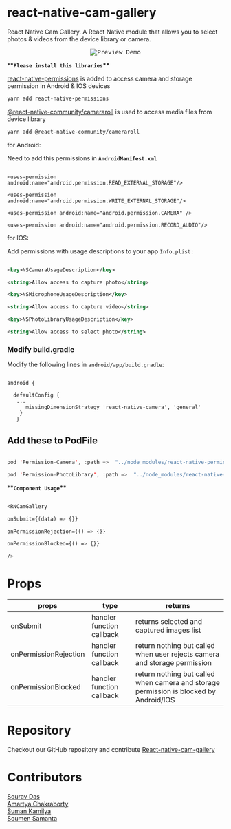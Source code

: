 # react-native-cam-gallery

React Native Cam Gallery. A React Native module that allows you to select photos & videos from the device library or camera.

<p  align="center">

<kbd>

<img  src="https://github.com/novamaster-git/openSourceResources/blob/main/RNcamGalleryPreview.gif?raw=true" title="Preview Demo"/>

</kbd>

</p>

\***\*`Please install this libraries`\*\***

[react-native-permissions](https://www.npmjs.com/package/react-native-permissions "react-native-permissions") is added to access camera and storage permission in Android & IOS devices

```bash
yarn add react-native-permissions

```

[@react-native-community/cameraroll](https://www.npmjs.com/package/@react-native-community/cameraroll "@react-native-community/cameraroll") is used to access media files from device library

```bash
yarn add @react-native-community/cameraroll

```

for Android:

Need to add this permissions in **`AndroidManifest.xml`**

```arduino

<uses-permission android:name="android.permission.READ_EXTERNAL_STORAGE"/>

<uses-permission android:name="android.permission.WRITE_EXTERNAL_STORAGE"/>

<uses-permission android:name="android.permission.CAMERA" />

<uses-permission android:name="android.permission.RECORD_AUDIO"/>

```

for IOS:

Add permissions with usage descriptions to your app `Info.plist:`

```xml

<key>NSCameraUsageDescription</key>

<string>Allow access to capture photo</string>

<key>NSMicrophoneUsageDescription</key>

<string>Allow access to capture video</string>

<key>NSPhotoLibraryUsageDescription</key>

<string>Allow access to select photo</string>

```

### **Modify build.gradle**

Modify the following lines in `android/app/build.gradle`:

```

android {

  defaultConfig {
   ...
      missingDimensionStrategy 'react-native-camera', 'general'
  	}
   }

```

## Add these to PodFile

```swift

pod 'Permission-Camera', :path =>  "../node_modules/react-native-permissions/ios/Camera"

pod 'Permission-PhotoLibrary', :path =>  "../node_modules/react-native-permissions/ios/PhotoLibrary"

```

\***\*`Component Usage`\*\***

```css

<RNCamGallery

onSubmit={(data) => {}}

onPermissionRejection={() => {}}

onPermissionBlocked={() => {}}

/>

```

# Props

| props                 | type                      | returns                                                                                |
| --------------------- | ------------------------- | -------------------------------------------------------------------------------------- |
| onSubmit              | handler function callback | returns selected and captured images list                                              |
| onPermissionRejection | handler function callback | return nothing but called when user rejects camera and storage permission              |
| onPermissionBlocked   | handler function callback | return nothing but called when camera and storage permission is blocked by Android/IOS |

# Repository

Checkout our GitHub repository and contribute
[React-native-cam-gallery](https://github.com/uplsourav/react-native-cam-gallery "React-native-cam-gallery") <br/>

# Contributors

[Sourav Das](https://github.com/uplsourav "UplSourav") <br/>
[Amartya Chakraborty](https://github.com/amartyach98 "Amartya Chakraborty") <br/>
[Suman Kamilya](https://github.com/sumankamilya "Suman Kamilya") <br/>
[Soumen Samanta](https://github.com/novamaster-git "Soumen Samanta") <br/>
